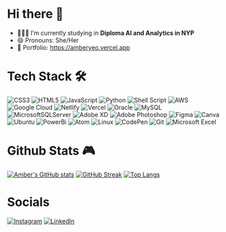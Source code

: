# Hi there 👋

- 👩🏻‍💻 I’m currently studying in <b>Diploma AI and Analytics in NYP</b>
- 😄 Pronouns: She/Her
- 📃 Portfolio: https://amberyeo.vercel.app

# Tech Stack 🛠️
![CSS3](https://img.shields.io/badge/css3-%231572B6.svg?style=for-the-badge&logo=css3&logoColor=white) ![HTML5](https://img.shields.io/badge/html5-%23E34F26.svg?style=for-the-badge&logo=html5&logoColor=white) ![JavaScript](https://img.shields.io/badge/javascript-%23323330.svg?style=for-the-badge&logo=javascript&logoColor=%23F7DF1E) ![Python](https://img.shields.io/badge/python-3670A0?style=for-the-badge&logo=python&logoColor=ffdd54) ![Shell Script](https://img.shields.io/badge/shell_script-%23121011.svg?style=for-the-badge&logo=gnu-bash&logoColor=white) ![AWS](https://img.shields.io/badge/AWS-%23FF9900.svg?style=for-the-badge&logo=amazon-aws&logoColor=white) ![Google Cloud](https://img.shields.io/badge/Google%20Cloud-%234285F4.svg?style=for-the-badge&logo=google-cloud&logoColor=white) ![Netlify](https://img.shields.io/badge/netlify-%23000000.svg?style=for-the-badge&logo=netlify&logoColor=#00C7B7) ![Vercel](https://img.shields.io/badge/vercel-%23000000.svg?style=for-the-badge&logo=vercel&logoColor=white) ![Oracle](https://img.shields.io/badge/Oracle-F80000?style=for-the-badge&logo=oracle&logoColor=white) ![MySQL](https://img.shields.io/badge/mysql-%2300f.svg?style=for-the-badge&logo=mysql&logoColor=white) ![MicrosoftSQLServer](https://img.shields.io/badge/Microsoft%20SQL%20Server-CC2927?style=for-the-badge&logo=microsoft%20sql%20server&logoColor=white) ![Adobe XD](https://img.shields.io/badge/Adobe%20XD-470137?style=for-the-badge&logo=Adobe%20XD&logoColor=#FF61F6) ![Adobe Photoshop](https://img.shields.io/badge/adobephotoshop-%2331A8FF.svg?style=for-the-badge&logo=adobephotoshop&logoColor=white)	![Figma](https://img.shields.io/badge/figma-%23F24E1E.svg?style=for-the-badge&logo=figma&logoColor=white) ![Canva](https://img.shields.io/badge/Canva-%2300C4CC.svg?style=for-the-badge&logo=Canva&logoColor=white) ![Ubuntu](https://img.shields.io/badge/Ubuntu-E95420?style=for-the-badge&logo=ubuntu&logoColor=white) ![PowerBi](https://img.shields.io/badge/PowerBI-F2C811?style=for-the-badge&logo=Power%20BI&logoColor=white) ![Atom](https://img.shields.io/badge/Atom-66595C?style=for-the-badge&logo=Atom&logoColor=white) ![Linux](https://img.shields.io/badge/Linux-FCC624?style=for-the-badge&logo=linux&logoColor=black) ![CodePen](https://img.shields.io/badge/Codepen-000000?style=for-the-badge&logo=codepen&logoColor=white) ![Git](https://img.shields.io/badge/GIT-E44C30?style=for-the-badge&logo=git&logoColor=white) ![Microsoft Excel](https://img.shields.io/badge/Microsoft_Excel-217346?style=for-the-badge&logo=microsoft-excel&logoColor=white)

# Github Stats 🎮
[![Amber's GitHub stats](https://github-readme-stats.vercel.app/api?username=amberyeoe&theme=dracula&show_icons=true)](https://github.com/anuraghazra/github-readme-stats)
[![GitHub Streak](http://github-readme-streak-stats.herokuapp.com?user=amberyeoe&theme=dracula)](https://git.io/streak-stats)
[![Top Langs](https://github-readme-stats.vercel.app/api/top-langs/?username=amberyeoe&layout=compact&theme=dracula)](https://github.com/anuraghazra/github-readme-stats)

# Socials
[![Instagram](https://img.shields.io/badge/Instagram-%23E4405F.svg?logo=Instagram&logoColor=white)](https://www.instagram.com/amberyeoe) [![LinkedIn](https://img.shields.io/badge/LinkedIn-%230077B5.svg?logo=linkedin&logoColor=white)](https://www.linkedin.com/in/amber-yeo-51a4b2242/)
